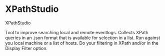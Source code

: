 # XPathStudio
XPathStudio 

Tool to improve searching local and remote eventlogs. Collects XPath queries in an .json format that is available for selection in a list.
Run against you local machine or a list of hosts. Do your filtering in XPath and/or in the Display Filter option.

